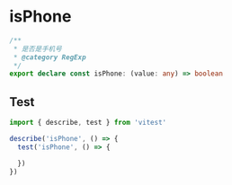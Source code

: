 # isPhone
```ts
/**
 * 是否是手机号
 * @category RegExp
 */
export declare const isPhone: (value: any) => boolean

```

## Test
```ts
import { describe, test } from 'vitest'

describe('isPhone', () => {
  test('isPhone', () => {

  })
})
```
